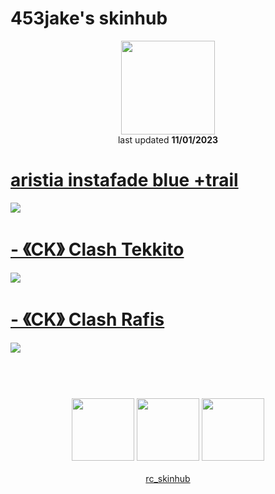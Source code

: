 # 453jake's skinhub
<p align="center">
<a href="https://osu.ppy.sh/users/12925812">
  <img src="https://a.ppy.sh/12925812"  
       width="150"
       height="150"></a>
<br>
  last updated <b>11/01/2023</b>
</p>

# [aristia instafade blue +trail](https://github.com/ryancranie/skinhub/raw/tyfh/player/453jake/aristia%20instafade%20blue%20%2Btrail.osk)
[![](https://i.imgur.com/IQ5GRNy.jpg)](https://github.com/ryancranie/skinhub/raw/tyfh/player/453jake/aristia%20instafade%20blue%20%2Btrail.osk)

# [- 《CK》 Clash Tekkito](https://github.com/ryancranie/skinhub/raw/tyfh/player/453jake/-%20%E3%80%8ACK%E3%80%8B%20Clash%20Tekkito.osk)
[![](https://i.imgur.com/2qykPol.jpg)](https://github.com/ryancranie/skinhub/raw/tyfh/player/453jake/-%20%E3%80%8ACK%E3%80%8B%20Clash%20Tekkito.osk)

# [- 《CK》 Clash Rafis](https://github.com/ryancranie/skinhub/raw/tyfh/player/453jake/-%20%E3%80%8ACK%E3%80%8B%20Clash%20Rafis.osk)
[![](https://i.imgur.com/uMgTZjC.jpg)](https://github.com/ryancranie/skinhub/raw/tyfh/player/453jake/-%20%E3%80%8ACK%E3%80%8B%20Clash%20Rafis.osk)

#
<p align="center">
  <br></br>
  <a href="https://www.twitch.tv/453jako">
  <img src="https://i.imgur.com/HM030lk.png" 
       width="100" 
       height="100"></a>
  <a href="https://www.youtube.com/channel/UCgzi6pRANYk33DR731zC98w">
  <img src="https://i.imgur.com/YWbDUUy.png"  
       width="100" 
       height="100"></a>
  <a href="https://twitter.com/453jake">
  <img src="https://i.imgur.com/PUQ5uWf.png" 
       width="100" 
       height="100"></a>
  <br></br>
  <a href="https://github.com/ryancranie/skinhub">rc_skinhub</a>
 </p>



